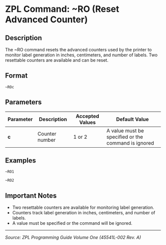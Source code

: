 # ZPL Command: ~RO (Reset Advanced Counter)

## Description
The ~RO command resets the advanced counters used by the printer to monitor label generation in inches, centimeters, and number of labels. Two resettable counters are available and can be reset.

## Format
```
~ROc
```

## Parameters
| Parameter | Description | Accepted Values | Default Value |
|-----------|-------------|----------------|---------------|
| **c** | Counter number | 1 or 2 | A value must be specified or the command is ignored |

## Examples
```
~RO1
```
```
~RO2
```

## Important Notes
- Two resettable counters are available for monitoring label generation.
- Counters track label generation in inches, centimeters, and number of labels.
- A value must be specified or the command will be ignored.

---
*Source: ZPL Programming Guide Volume One (45541L-002 Rev. A)*